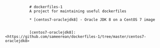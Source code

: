 			   # dockerfiles-1
			   A project for maintaining useful dockerfiles

			   * [centos7-oraclejdk8] - Oracle JDK 8 on a CentOS 7 image


			   [centos7-oraclejdk8]: <https://github.com/sameerean/dockerfiles-1/tree/master/centos7-oraclejdk8>
